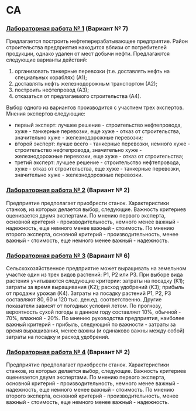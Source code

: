 # СА 
### [Лабораторная работа № 1](https://github.com/andrejHurynovic/bsuirLabs/tree/main/term6/СА/СА%2C%20ЛР%20№%201) (Вариант № 7)
Предлагается построить нефтеперерабатывающее предприятие. Район строительства предприятия находится вблизи от потребителей продукции, однако удален от мест добычи нефти. Предлагаются следующие варианты действий: 
1) организовать танкерные перевозки (т.е. доставлять нефть на специальных кораблях) (А1); 
2) доставлять нефть железнодорожным транспортом (А2); 
3) построить нефтепровод (А3); 
4) отказаться от предлагаемого строительства (А4).

Выбор одного из вариантов производится с участием трех экспертов. Мнения экспертов следующие:
- первый эксперт: лучшее решение - строительство нефтепровода, хуже - танкерные перевозки, еще хуже - отказ от строительства, значительно хуже - железнодорожные перевозки;
- второй эксперт: лучше всего - танкерные перевозки, немного хуже - строительство нефтепровода, значительно хуже - железнодорожные перевозки, еще хуже - отказ от строительства;
- третий эксперт: лучшее решение - строительство нефтепровода, хуже - отказ от строительства, еще хуже - танкерные перевозки, значительно хуже - железнодорожные перевозки.
### [Лабораторная работа № 2](https://github.com/andrejHurynovic/bsuirLabs/tree/main/term6/СА/СА%2C%20ЛР%20№%202) (Вариант № 2)
Предприятие предполагает приобрести станок. Характеристики станков, из которых делается выбор, следующие. Важность критериев оценивается двумя экспертами.
По мнению первого эксперта, основной критерий - производительность, немного менее важный - надежность, еще немного менее важный - стоимость.
По мнению второго эксперта, основной критерий - производительность, менее важный - стоимость, еще немного менее важный - надежность.
### [Лабораторная работа № 3](https://github.com/andrejHurynovic/bsuirLabs/tree/main/term6/СА/СА%2C%20ЛР%20№%203) (Вариант № 6)
Сельскохозяйственное предприятие может выращивать на земельном участке один из трех видов растений: Р1, Р2 или Р3.
При выборе вида растения учитываются следующие критерии: затраты на посадку (K1); затраты за время выращивания (K2); расход удобрений (K3); прибыль от продажи урожая (K4). Затраты на посадку растений Р1, Р2, Р3 составляют 80, 60 и 120 тыс. ден.ед. соответственно. Другие показатели зависят от погодных условий летом. По прогнозу, вероятность сухой погоды в данном году составляет 10%, обычной - 70%, влажной - 20%.
По мнению руководства предприятия, наиболее важный критерий - прибыль, следующий по важности - затраты за время выращивания, менее важны (и одинаково важны между собой) затраты на посадку и расход удобрений.
### [Лабораторная работа № 4](https://github.com/andrejHurynovic/bsuirLabs/tree/main/term6/СА/СА%2C%20ЛР%20№%204) (Вариант № 2)
Предприятие предполагает приобрести станок. Характеристики станков, из которых делается выбор, следующие. Важность критериев оценивается двумя экспертами.
По мнению первого эксперта, основной критерий - производительность, немного менее важный - надежность, еще немного менее важный - стоимость.
По мнению второго эксперта, основной критерий - производительность, менее важный - стоимость, еще немного менее важный - надежность.
